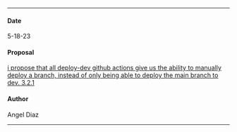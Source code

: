 ***
#### Date
5-18-23
#### Proposal
[i propose that all deploy-dev github actions give us the ability to manually deploy a branch, instead of only being able to deploy the main branch to dev. 3.2.1](https://flipswitch.slack.com/archives/C02GC9LSTFT/p1684433223019029)
#### Author
Angel Diaz
***
